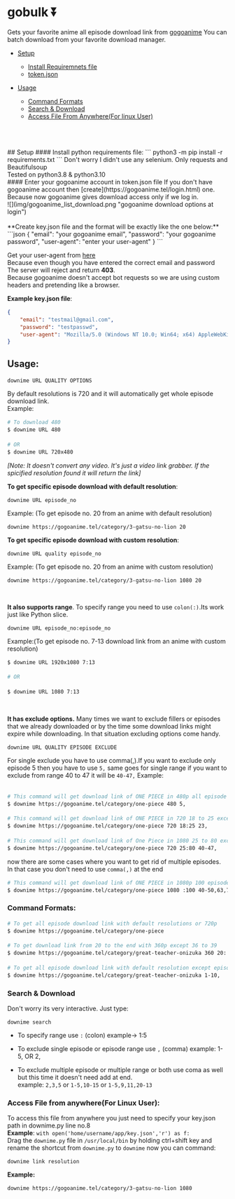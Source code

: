 # gobulk ⏬
Gets your favorite anime all episode download link from [gogoanime](https://gogoanime.tel)
You can batch download from your favorite download manager.

* [Setup](https://github.com/lemonadeforlife/gobulk/main/README.md#setup)
  * [Install Requiremnets file](https://github.com/lemonadeforlife/gobulk/blob/main/README.md#install-python-requirements-file)
  * [token.json](https://github.com/lemonadeforlife/gobulk/blob/main/README.md#enter-your-gogoanime-account-in-tokenjson-file)
	
* [Usage](https://github.com/lemonadeforlife/gobulk/blob/main/README.md#usage)
  * [Command Formats](https://github.com/lemonadeforlife/gobulk/blob/main/README.md#command-formats)
  * [Search & Download](https://github.com/lemonadeforlife/gobulk/blob/main/README.md#search--download)
  * [Access File From Anywhere(For linux User)](https://github.com/lemonadeforlife/gobulk/blob/main/README.md#access-file-from-anywherefor-linux-user)
<br>
<br>
<br>
## Setup
#### Install python requirements file:
```
python3 -m pip install -r requirements.txt
```
Don't worry I didn't use any selenium. Only requests and Beautifulsoup <br/>Tested on python3.8 & python3.10<br/>
#### Enter your gogoanime account in token.json file
If you don't have gogoanime account then [create](https://gogoanime.tel/login.html) one. Because now gogoanime gives download access only if we log in.<br>
![](img/gogoanime_list_download.png "gogoanime download options at login") <br/><br/>
**Create key.json file and the format will be exactly like the one below:**
```json
{
	"email": "your gogoanime email",
	"password": "your gogoanime password",
	"user-agent": "enter your user-agent"
}
```

Get your user-agent from [here](https://www.whatismybrowser.com/detect/what-is-my-user-agent/)<br>
Because even though you have entered the correct email and password<br>The server will reject and return **403**.<br>Because gogoanime doesn't accept bot requests so we are using custom headers and pretending like a browser.

<b>Example key.json file</b>:
```json
{
	"email": "testmail@gmail.com",
	"password": "testpasswd",
	"user-agent": "Mozilla/5.0 (Windows NT 10.0; Win64; x64) AppleWebKit/537.36 (KHTML, like Gecko) Chrome/104.0.0.0 Safari/537.36"
}
```
## Usage:
```
downime URL QUALITY OPTIONS
```
By default resolutions is 720 and it will automatically get whole episode download link.<br>
Example:
```bash
# To download 480
$ downime URL 480

# OR
$ downime URL 720x480
```
*[Note: It doesn't convert any video. It's just a video link grabber. If the spicified resolution found it will return the link]*

**To get specific episode download with default resolution**:
```
downime URL episode_no
```
Example: (To get episode no. 20 from an anime with default resolution)
```
downime https://gogoanime.tel/category/3-gatsu-no-lion 20
```
<b>To get specific episode download with custom resolution</b>:
```
downime URL quality episode_no
```
Example: (To get episode no. 20 from an anime with custom resolution)
```
downime https://gogoanime.tel/category/3-gatsu-no-lion 1080 20
```
<br>

**It also supports range**. To specify range you need to use `colon(:)`.Its work just like Python slice.
```
downime URL episode_no:episode_no
```
Example:(To get episode no. 7-13 download link from an anime with custom resolution)
```bash
$ downime URL 1920x1080 7:13

# OR

$ downime URL 1080 7:13
```
<br>

<b>It has exclude options.</b> Many times we want to exclude fillers or episodes that we already downloaded or by the time some download links might expire while downloading. In that situation excluding options come handy.
```
downime URL QUALITY EPISODE EXCLUDE
```
For single exclude you have to use comma(,).If you want to exclude only episode 5 then you have to use `5,` same goes for single range if you want to exclude from range 40 to 47 it will be `40-47,`
Example:
```bash

# This command will get download link of ONE PIECE in 480p all episode except 5
$ downime https://gogoanime.tel/category/one-piece 480 5,

# This command will get download link of ONE PIECE in 720 18 to 25 except 23
$ downime https://gogoanime.tel/category/one-piece 720 18:25 23,

# This command will get download link of One Piece in 1080 25 to 80 except 40 to 47
$ downime https://gogoanime.tel/category/one-piece 720 25:80 40-47,
```
now there are some cases where you want to get rid of multiple episodes. In that case you don't need to use `comma(,)` at the end
```bash
# This command will get download link of ONE PIECE in 1080p 100 episodes except it will ignore 40 to 50,63,75,84 to 87,90
$ downime https://gogoanime.tel/category/one-piece 1080 :100 40-50,63,75,84-87,90
```

### Command Formats:
```bash
# To get all episode download link with default resolutions or 720p
$ downime https://gogoanime.tel/category/one-piece

# To get download link from 20 to the end with 360p except 36 to 39
$ downime https://gogoanime.tel/category/great-teacher-onizuka 360 20: 36-39,

# To get all episode download link with default resolution except episode 1 to 10
$ downime https://gogoanime.tel/category/great-teacher-onizuka 1-10,
```
### Search & Download
Don't worry its very interactive. Just type:
````
downime search
````

* To specify range use `:` (colon) example-> 1:5</li>

* To exclude single episode or episode range use `,` (comma) example: 1-5, OR 2,</li>

* To exclude multiple episode or multiple range or both use coma as well but this time it doesn't need add at end.<br>
	example: `2,3,5` or `1-5,10-15` or `1-5,9,11,20-13`



### Access File from anywhere(For Linux User):
  To access this file from anywhere you just need to specify your key.json path in downime.py line no.8 <br>
  **Example**: `with open('home/username/app/key.json','r') as f:`<br>
  Drag the `downime.py` file in `/usr/local/bin` by holding ctrl+shift key and rename the shortcut from `downime.py` to `downime`
now you can command:
```
downime link resolution
```
**Example:**
```
downime https://gogoanime.tel/category/3-gatsu-no-lion 1080
```
